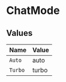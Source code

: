 # ChatMode


## Values

| Name    | Value   |
| ------- | ------- |
| `Auto`  | auto    |
| `Turbo` | turbo   |